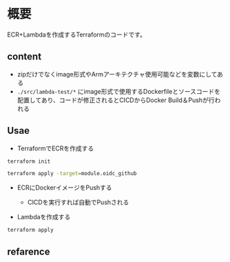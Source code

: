 # 概要

ECR+Lambdaを作成するTerraformのコードです。

## content

- zipだけでなくimage形式やArmアーキテクチャ使用可能などを変数にしてある
- `./src/lambda-test/*` にimage形式で使用するDockerfileとソースコードを配置してあり、コードが修正されるとCICDからDocker Build＆Pushが行われる

## Usae

- TerraformでECRを作成する

```bash
terraform init

terraform apply -target=module.oidc_github
```

- ECRにDockerイメージをPushする
  - CICDを実行すれば自動でPushされる

- Lambdaを作成する

```bash
terraform apply
```



## refarence